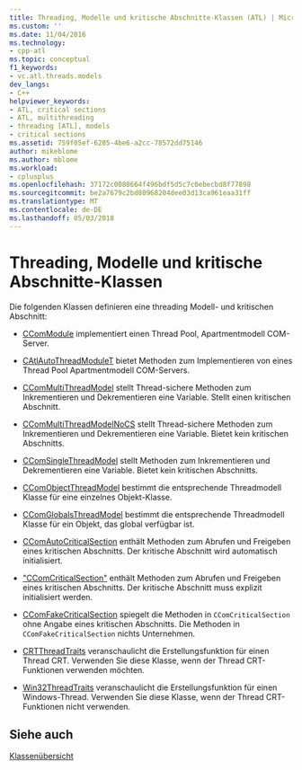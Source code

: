 ```yaml
---
title: Threading, Modelle und kritische Abschnitte-Klassen (ATL) | Microsoft Docs
ms.custom: ''
ms.date: 11/04/2016
ms.technology:
- cpp-atl
ms.topic: conceptual
f1_keywords:
- vc.atl.threads.models
dev_langs:
- C++
helpviewer_keywords:
- ATL, critical sections
- ATL, multithreading
- threading [ATL], models
- critical sections
ms.assetid: 759f05ef-6285-4be6-a2cc-78572dd75146
author: mikeblome
ms.author: mblome
ms.workload:
- cplusplus
ms.openlocfilehash: 37172c0080664f496bdf5d5c7c0ebecbd8f77898
ms.sourcegitcommit: be2a7679c2bd80968204dee03d13ca961eaa31ff
ms.translationtype: MT
ms.contentlocale: de-DE
ms.lasthandoff: 05/03/2018
---
```

# <a name="threading-models-and-critical-sections-classes"></a>Threading, Modelle und kritische Abschnitte-Klassen
Die folgenden Klassen definieren eine threading Modell- und kritischen Abschnitt:  
  
-   [CComModule](../atl/reference/catlautothreadmodule-class.md) implementiert einen Thread Pool, Apartmentmodell COM-Server.  
  
-   [CAtlAutoThreadModuleT](../atl/reference/catlautothreadmodulet-class.md) bietet Methoden zum Implementieren von eines Thread Pool Apartmentmodell COM-Servers.  
  
-   [CComMultiThreadModel](../atl/reference/ccommultithreadmodel-class.md) stellt Thread-sichere Methoden zum Inkrementieren und Dekrementieren eine Variable. Stellt einen kritischen Abschnitt.  
  
-   [CComMultiThreadModelNoCS](../atl/reference/ccommultithreadmodelnocs-class.md) stellt Thread-sichere Methoden zum Inkrementieren und Dekrementieren eine Variable. Bietet kein kritischen Abschnitts.  
  
-   [CComSingleThreadModel](../atl/reference/ccomsinglethreadmodel-class.md) stellt Methoden zum Inkrementieren und Dekrementieren eine Variable. Bietet kein kritischen Abschnitts.  
  
-   [CComObjectThreadModel](../atl/reference/atl-typedefs.md#ccomobjectthreadmodel) bestimmt die entsprechende Threadmodell Klasse für eine einzelnes Objekt-Klasse.  
  
-   [CComGlobalsThreadModel](../atl/reference/atl-typedefs.md#ccomglobalsthreadmodel) bestimmt die entsprechende Threadmodell Klasse für ein Objekt, das global verfügbar ist.  
  
-   [CComAutoCriticalSection](../atl/reference/ccomautocriticalsection-class.md) enthält Methoden zum Abrufen und Freigeben eines kritischen Abschnitts. Der kritische Abschnitt wird automatisch initialisiert.  
  
-   ["CComCriticalSection"](../atl/reference/ccomcriticalsection-class.md) enthält Methoden zum Abrufen und Freigeben eines kritischen Abschnitts. Der kritische Abschnitt muss explizit initialisiert werden.  
  
-   [CComFakeCriticalSection](../atl/reference/ccomfakecriticalsection-class.md) spiegelt die Methoden in `CComCriticalSection` ohne Angabe eines kritischen Abschnitts. Die Methoden in `CComFakeCriticalSection` nichts Unternehmen.  
  
-   [CRTThreadTraits](../atl/reference/crtthreadtraits-class.md) veranschaulicht die Erstellungsfunktion für einen Thread CRT. Verwenden Sie diese Klasse, wenn der Thread CRT-Funktionen verwenden möchten.  
  
-   [Win32ThreadTraits](../atl/reference/win32threadtraits-class.md) veranschaulicht die Erstellungsfunktion für einen Windows-Thread. Verwenden Sie diese Klasse, wenn der Thread CRT-Funktionen nicht verwenden.  
  
## <a name="see-also"></a>Siehe auch  
 [Klassenübersicht](../atl/atl-class-overview.md)

